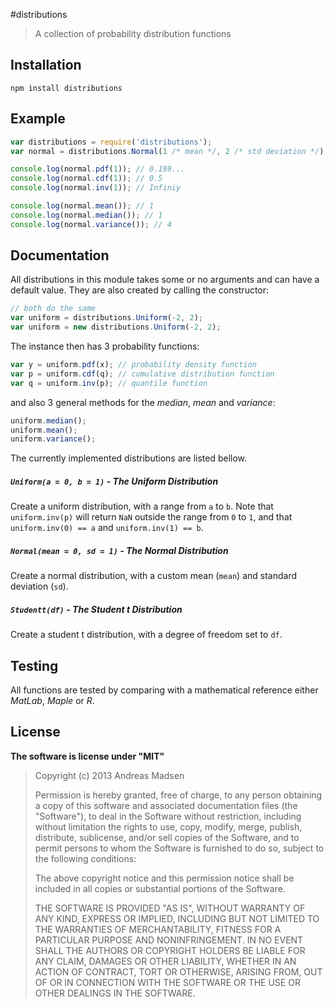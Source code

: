 #distributions

> A collection of probability distribution functions

## Installation

```sheel
npm install distributions
```

## Example

```javascript
var distributions = require('distributions');
var normal = distributions.Normal(1 /* mean */, 2 /* std deviation */);

console.log(normal.pdf(1)); // 0.199...
console.log(normal.cdf(1)); // 0.5
console.log(normal.inv(1)); // Infiniy

console.log(normal.mean()); // 1
console.log(normal.median()); // 1
console.log(normal.variance()); // 4
```

## Documentation

All distributions in this module takes some or no arguments and can have a
default value. They are also created by calling the constructor:

```javascript
// both do the same
var uniform = distributions.Uniform(-2, 2);
var uniform = new distributions.Uniform(-2, 2);
```

The instance then has 3 probability functions:

```javascript
var y = uniform.pdf(x); // probability density function
var p = uniform.cdf(q); // cumulative distribution function
var q = uniform.inv(p); // quantile function
```

and also 3 general methods for the _median_, _mean_ and _variance_:

```javascript
uniform.median();
uniform.mean();
uniform.variance();
```

The currently implemented distributions are listed bellow.

##### `Uniform(a = 0, b = 1)` - The Uniform Distribution

Create a uniform distribution, with a range from `a` to `b`. Note that
`uniform.inv(p)` will return `NaN` outside the range from `0` to `1`,
and that `uniform.inv(0) == a` and  `uniform.inv(1) == b`.

##### `Normal(mean = 0, sd = 1)` - The Normal Distribution

Create a normal distribution, with a custom mean (`mean`) and standard deviation
(`sd`).

##### `Studentt(df)` - The Student t Distribution

Create a student t distribution, with a degree of freedom set to `df`.

## Testing

All functions are tested by comparing with a mathematical reference
either _MatLab_, _Maple_ or _R_.

## License

**The software is license under "MIT"**

> Copyright (c) 2013 Andreas Madsen
>
> Permission is hereby granted, free of charge, to any person obtaining a copy
> of this software and associated documentation files (the "Software"), to deal
> in the Software without restriction, including without limitation the rights
> to use, copy, modify, merge, publish, distribute, sublicense, and/or sell
> copies of the Software, and to permit persons to whom the Software is
> furnished to do so, subject to the following conditions:
>
> The above copyright notice and this permission notice shall be included in
> all copies or substantial portions of the Software.
>
> THE SOFTWARE IS PROVIDED "AS IS", WITHOUT WARRANTY OF ANY KIND, EXPRESS OR
> IMPLIED, INCLUDING BUT NOT LIMITED TO THE WARRANTIES OF MERCHANTABILITY,
> FITNESS FOR A PARTICULAR PURPOSE AND NONINFRINGEMENT. IN NO EVENT SHALL THE
> AUTHORS OR COPYRIGHT HOLDERS BE LIABLE FOR ANY CLAIM, DAMAGES OR OTHER
> LIABILITY, WHETHER IN AN ACTION OF CONTRACT, TORT OR OTHERWISE, ARISING FROM,
> OUT OF OR IN CONNECTION WITH THE SOFTWARE OR THE USE OR OTHER DEALINGS IN
> THE SOFTWARE.
